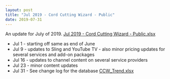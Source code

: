```yaml
---
layout: post
title: "Jul 2019 - Cord Cutting Wizard - Public"
date: 2019-07-31
---
```

<p>An update for July of 2019. <a href="/Jul 2019 - Cord Cutting Wizard - Public.xlsx">Jul 2019 - Cord Cutting Wizard - Public.xlsx</a>
  <p>
    <ul>
      <li>Jul 1 - starting off same as end of June
      <li>Jul 9 - updates to Sling and YouTube TV - also minor pricing updates for several services and add-on packages
      <li>Jul 16 - updates to channel content on several service providers
      <li>Jul 23 - minor content updates
      <li>Jul 31 - See change log for the database <a href="/CCW_Trend.xlsx">CCW_Trend.xlsx</a>
